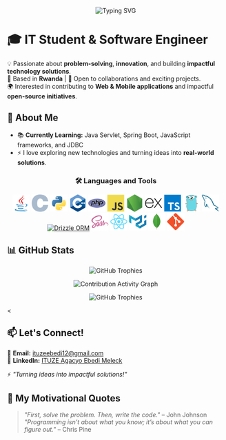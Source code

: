 <p align="center">
 <img src="https://readme-typing-svg.herokuapp.com?font=Fira+Code&pause=1000&color=FF00FF&center=true&vCenter=true&width=500&lines=Hi+there!+I'm+Ebedi+Meleck;IT+Student+%26+Software+Engineer;CTO+of+Ebyte+Code+Labs;Welcome+to+my+GitHub+profile!" alt="Typing SVG" />
</p>



# 🎓 IT Student & Software Engineer  

💡 Passionate about **problem-solving**, **innovation**, and building **impactful technology solutions**.  
📍 Based in **Rwanda** | 🤝 Open to collaborations and exciting projects.  
🌍 Interested in contributing to **Web & Mobile applications** and impactful **open-source initiatives**.  



## 🚀 About Me  
- 📚 **Currently Learning:** Java Servlet, Spring Boot, JavaScript frameworks, and JDBC  
- ⚡ I love exploring new technologies and turning ideas into **real-world solutions**.  



<h3 align="center">🛠️ Languages and Tools</h3>
<p align="center">
  <a href="https://www.java.com" target="_blank"><img src="https://raw.githubusercontent.com/devicons/devicon/master/icons/java/java-original.svg" alt="Java" width="40" height="40"/></a>
  <a href="https://www.w3schools.com/c/" target="_blank"><img src="https://raw.githubusercontent.com/devicons/devicon/master/icons/c/c-original.svg" alt="C" width="40" height="40"/></a>
  <a href="https://www.python.org" target="_blank"><img src="https://raw.githubusercontent.com/devicons/devicon/master/icons/python/python-original.svg" alt="Python" width="40" height="40"/></a>
  <a href="https://isocpp.org/" target="_blank"><img src="https://raw.githubusercontent.com/devicons/devicon/master/icons/cplusplus/cplusplus-original.svg" alt="C++" width="40" height="40"/></a>
  <a href="https://www.php.net" target="_blank"><img src="https://raw.githubusercontent.com/devicons/devicon/master/icons/php/php-original.svg" alt="PHP" width="40" height="40"/></a>
  <a href="https://developer.mozilla.org/en-US/docs/Web/JavaScript" target="_blank"><img src="https://raw.githubusercontent.com/devicons/devicon/master/icons/javascript/javascript-original.svg" alt="JavaScript" width="40" height="40"/></a>
  <a href="https://nodejs.org/" target="_blank"><img src="https://raw.githubusercontent.com/devicons/devicon/master/icons/nodejs/nodejs-original.svg" alt="Node.js" width="40" height="40"/></a>
  <a href="https://expressjs.com/" target="_blank"><img src="https://raw.githubusercontent.com/devicons/devicon/master/icons/express/express-original.svg" alt="Express.js" width="40" height="40"/></a>
  <a href="https://www.typescriptlang.org/" target="_blank"><img src="https://raw.githubusercontent.com/devicons/devicon/master/icons/typescript/typescript-original.svg" alt="TypeScript" width="40" height="40"/></a>
  <a href="https://go.dev/" target="_blank"><img src="https://raw.githubusercontent.com/devicons/devicon/master/icons/go/go-original.svg" alt="Go" width="40" height="40"/></a>
  <a href="https://www.mysql.com/" target="_blank"><img src="https://raw.githubusercontent.com/devicons/devicon/master/icons/mysql/mysql-original.svg" alt="MySQL" width="40" height="40"/></a>
  <a href="https://orm.drizzle.team/" target="_blank"><img src="https://raw.githubusercontent.com/drizzle-team/drizzle-icons/main/drizzle.svg" alt="Drizzle ORM" width="40" height="40"/></a>
  <a href="https://sass-lang.com/" target="_blank"><img src="https://raw.githubusercontent.com/devicons/devicon/master/icons/sass/sass-original.svg" alt="SASS" width="40" height="40"/></a>
  <a href="https://reactjs.org/" target="_blank"><img src="https://raw.githubusercontent.com/devicons/devicon/master/icons/react/react-original.svg" alt="React" width="40" height="40"/></a>
  <a href="https://mui.com/" target="_blank"><img src="https://raw.githubusercontent.com/devicons/devicon/master/icons/materialui/materialui-original.svg" alt="Material UI" width="40" height="40"/></a>
  <a href="https://www.mongodb.com/" target="_blank"><img src="https://raw.githubusercontent.com/devicons/devicon/master/icons/mongodb/mongodb-original.svg" alt="MongoDB" width="40" height="40"/></a>
  <a href="https://git-scm.com/" target="_blank"><img src="https://raw.githubusercontent.com/devicons/devicon/master/icons/git/git-original.svg" alt="Git" width="40" height="40"/></a>
</p>


## 📊 GitHub Stats  
<p align="center">
  <img src="https://github-profile-trophy.vercel.app/?username=ISONIC0788&theme=radical&row=1&column=6" alt="GitHub Trophies"/>
</p>


<p align="center">
  <img src="https://github-readme-activity-graph.vercel.app/graph?username=ISONIC0788&theme=react-dark&hide_border=true" alt="Contribution Activity Graph"/>
</p>


<p align="center">
  <img src="https://github-profile-trophy.vercel.app/?username=ISONIC0788&theme=radical&row=1&column=6" alt="GitHub Trophies"/>
</p>




<



## 📫 Let's Connect!  

📧 **Email:** ituzeebedi12@gmail.com  
🔗 **LinkedIn:** [ITUZE Agacyo Ebedi Meleck](https://www.linkedin.com/in/ituze-agacyo-ebed-meleck-65a13b2b7/)   

⚡ *"Turning ideas into impactful solutions!"*  



## 💬 My Motivational Quotes  

> *"First, solve the problem. Then, write the code."* – John Johnson  
> *"Programming isn’t about what you know; it’s about what you can figure out."* – Chris Pine  
